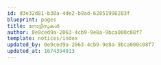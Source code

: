 ```yaml
---
id: d3e32d81-b30a-4de2-b9ad-62851998283f
blueprint: pages
title: നോട്ടീസുകള്‍
author: 0e9ced9a-2063-4cb9-9e8a-9bca000c08f7
template: notices/index
updated_by: 0e9ced9a-2063-4cb9-9e8a-9bca000c08f7
updated_at: 1674394013
---
```

